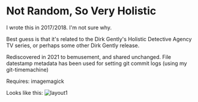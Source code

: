 # Not Random, So Very Holistic

I wrote this in 2017/2018. I'm not sure why. 

Best guess is that it's related to the Dirk Gently's Holistic Detective Agency TV series, or perhaps some other Dirk Gently release.

Rediscovered in 2021 to bemusement, and shared unchanged. File datestamp metadata has been used for setting git commit logs (using my git-timemachine)

Requires: imagemagick

Looks like this: ![layout1](https://user-images.githubusercontent.com/455930/121625446-d5842d00-cab6-11eb-8051-1ee526c0c158.png)
